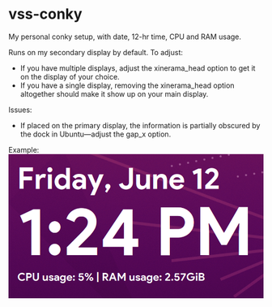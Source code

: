 # vss-conky
My personal conky setup, with date, 12-hr time, CPU and RAM usage.

Runs on my secondary display by default. To adjust:
- If you have multiple displays, adjust the xinerama_head option to get it on the display of your choice.
- If you have a single display, removing the xinerama_head option altogether should make it show up on your main display.

Issues:
- If placed on the primary display, the information is partially obscured by the dock in Ubuntu—adjust the gap_x option.

Example:
![example](https://raw.githubusercontent.com/vicksahni/vss-conky/master/example_display.png)
